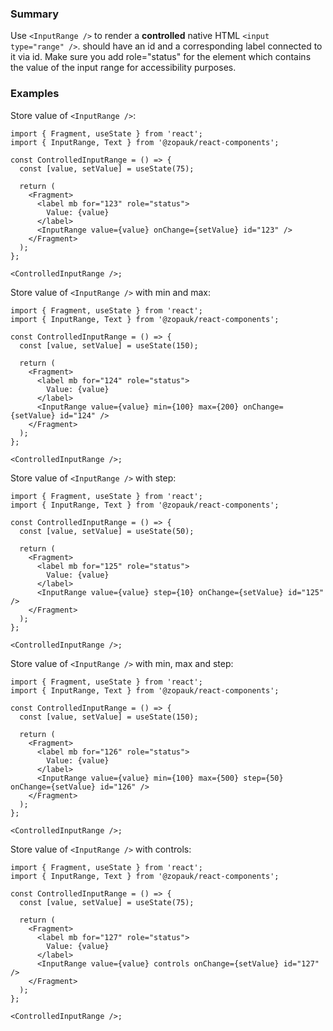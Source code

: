 ### Summary

Use `<InputRange />` to render a **controlled** native HTML `<input type="range" />`.
<InputRange /> should have an id and a corresponding label connected to it via id.
Make sure you add role="status" for the element which contains the value of the input range for accessibility purposes.

### Examples

Store value of `<InputRange />`:

```tsx
import { Fragment, useState } from 'react';
import { InputRange, Text } from '@zopauk/react-components';

const ControlledInputRange = () => {
  const [value, setValue] = useState(75);

  return (
    <Fragment>
      <label mb for="123" role="status">
        Value: {value}
      </label>
      <InputRange value={value} onChange={setValue} id="123" />
    </Fragment>
  );
};

<ControlledInputRange />;
```

Store value of `<InputRange />` with min and max:

```tsx
import { Fragment, useState } from 'react';
import { InputRange, Text } from '@zopauk/react-components';

const ControlledInputRange = () => {
  const [value, setValue] = useState(150);

  return (
    <Fragment>
      <label mb for="124" role="status">
        Value: {value}
      </label>
      <InputRange value={value} min={100} max={200} onChange={setValue} id="124" />
    </Fragment>
  );
};

<ControlledInputRange />;
```

Store value of `<InputRange />` with step:

```tsx
import { Fragment, useState } from 'react';
import { InputRange, Text } from '@zopauk/react-components';

const ControlledInputRange = () => {
  const [value, setValue] = useState(50);

  return (
    <Fragment>
      <label mb for="125" role="status">
        Value: {value}
      </label>
      <InputRange value={value} step={10} onChange={setValue} id="125" />
    </Fragment>
  );
};

<ControlledInputRange />;
```

Store value of `<InputRange />` with min, max and step:

```tsx
import { Fragment, useState } from 'react';
import { InputRange, Text } from '@zopauk/react-components';

const ControlledInputRange = () => {
  const [value, setValue] = useState(150);

  return (
    <Fragment>
      <label mb for="126" role="status">
        Value: {value}
      </label>
      <InputRange value={value} min={100} max={500} step={50} onChange={setValue} id="126" />
    </Fragment>
  );
};

<ControlledInputRange />;
```

Store value of `<InputRange />` with controls:

```tsx
import { Fragment, useState } from 'react';
import { InputRange, Text } from '@zopauk/react-components';

const ControlledInputRange = () => {
  const [value, setValue] = useState(75);

  return (
    <Fragment>
      <label mb for="127" role="status">
        Value: {value}
      </label>
      <InputRange value={value} controls onChange={setValue} id="127" />
    </Fragment>
  );
};

<ControlledInputRange />;
```
